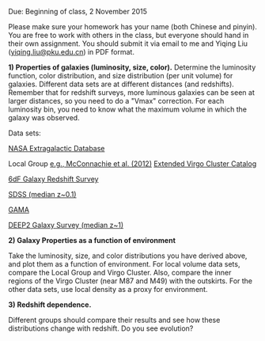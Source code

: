 Due: Beginning of class, 2 November 2015

Please make sure your homework has your name (both Chinese and pinyin). You are free to work with others in the class, 
but everyone should hand in their own assignment. You should submit it via email to me and Yiqing Liu (yiqing.liu@pku.edu.cn) in PDF format.

**1) Properties of galaxies (luminosity, size, color).**
Determine the luminosity function, color distribution, and size distribution (per unit volume) for galaxies. Different data sets are at different distances (and redshifts). Remember that for redshift surveys, more luminous galaxies can be seen at larger distances, so you need to do a "Vmax" correction. For each luminosity bin, you need to know what the maximum volume in which the galaxy was observed.

Data sets:

[NASA Extragalactic Database](https://ned.ipac.caltech.edu)

Local Group [e.g., McConnachie et al. (2012)](http://adsabs.harvard.edu/abs/2012AJ....144....4M)
[Extended Virgo Cluster Catalog](https://sites.google.com/site/extendedvcc/)

[6dF Galaxy Redshift Survey](http://www-wfau.roe.ac.uk/6dFGS/)

[SDSS (median z~0.1)](http://skyserver.sdss.org/dr12/en/home.aspx)

[GAMA](http://www.gama-survey.org/dr2/)

[DEEP2 Galaxy Survey (median z~1)](http://deep.ps.uci.edu/DR4/home.html)

**2) Galaxy Properties as a function of environment**

Take the luminosity, size, and color distributions you have derived above, and plot them as a function of environment. For local volume data sets, compare the Local Group and Virgo Cluster. Also, compare the inner regions of the Virgo Cluster (near M87 and M49) with the outskirts. For the other data sets, use local density as a proxy for environment. 

**3) Redshift dependence.**

Different groups should compare their results and see how these distributions change with redshift. Do you see evolution?




